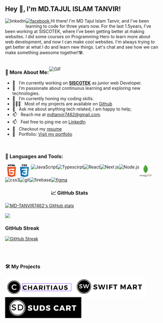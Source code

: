 ## Hey 👋, I'm MD.TAJUL ISLAM TANVIR!
<a href='https://www.linkedin.com/in/md-tajul-islam-tanvir-531682278/'><img align='left' alt="linkedin" src="https://raw.githubusercontent.com/rahul-jha98/rahul-jha98/561d474902b59c7429ec22bb73e225696c27b202/assets/linkedin.svg" height='18px'/></a>
  <a href="https://www.facebook.com/md.taijul.986/" target="_blank" rel="noopener noreferrer">
    <img src="https://raw.githubusercontent.com/rahuldkjain/github-profile-readme-generator/master/src/images/icons/Social/facebook.svg" alt="facebook" height='18px' />
  </a>
Hi there! I'm MD Tajul Islam Tanvir, and I've been learning to code for three years now. For the last 1.5years, I've been working at SISCOTEK, where I've been getting better at making websites. I did some courses on Programming Hero to learn more about web development, and now I can make cool websites. I'm always trying to get better at what I do and learn new things. Let's chat and see how we can make something awesome together!🛠️.
<br/>
<br/>

<img align="right" alt="GIF" src="https://raw.githubusercontent.com/rahul-jha98/rahul-jha98/main/techstack.gif" width="360px"/>
  
### 🧐 More About Me:

- 🔭 &nbsp; I’m currently working on **[SISCOTEK](https://siscotek.com/)** as junior web Developer.
- 👀 &nbsp; I’m passionate about continuous learning and exploring new technologies.
- 🌱 &nbsp; I’m currently honing my coding skills. 
- 👨🏻‍💻 &nbsp; Most of my projects are available on [Github](https://github.com/MD-TANVIR7462?tab=repositories)
- 💬 &nbsp; Ask me about anything tech related, I am happy to help;
- 📫 &nbsp; Reach me at mdtanvir7462@gmail.com.
- 📫 &nbsp; Feel free to ping me on [LinkedIn](https://www.linkedin.com/in/md-tajul-islam-tanvir-531682278/)
- 📝 &nbsp; Checkout my [resume](https://drive.google.com/file/d/1f8eXEB7NzP9-uXosEdq_yUnbS49pBCjj/view?usp=drive_link)
- 👀 &nbsp; Portfolio: [Visit my portfolio](https://tanvir3.vercel.app/)

<br>

### 🔨 Languages and Tools:


<a href="https://firebase.google.com/" target="_blank">  <img align="left" src="https://raw.githubusercontent.com/devicons/devicon/master/icons/html5/html5-original-wordmark.svg" alt="HTML5" height ="42px"/> </a>
<a href="" target="_blank">  <img align="left" src="https://raw.githubusercontent.com/devicons/devicon/master/icons/css3/css3-original-wordmark.svg" alt="css3" height ="42px"/> </a>
<a href="https://developer.mozilla.org/en-US/docs/Web/JavaScript" target="_blank"> <img align="left" alt="JavaScript" height ="42px"  src="https://raw.githubusercontent.com/rahul-jha98/github_readme_icons/main/language_and_tools/square/javascript/javascript.svg"> </a>
<a href="https://www.typescriptlang.org/" target="_blank"><img align="left" alt="Typescirpt" height ="42px" src="https://raw.githubusercontent.com/rahul-jha98/github_readme_icons/main/language_and_tools/square/typescript/typescript.svg"></a>
<a href="https://reactjs.org/" target="_blank"> <img align="left" alt="React" height ="42px" src="https://raw.githubusercontent.com/rahul-jha98/github_readme_icons/main/language_and_tools/square/react/react.svg"></a>
<a href="https://nextjs.org/" target="_blank"> <img align="left" alt="Next js" height ="42px" src="https://miro.medium.com/v2/resize:fit:828/format:webp/1*_bJ2z2NRfTncHAv5UjUxwA.jpeg"></a>
<a href="https://nodejs.org" target="_blank"><img align="left" alt="Node.js" height ="42px" src="https://raw.githubusercontent.com/rahul-jha98/github_readme_icons/main/language_and_tools/square/node/node.svg"></a>
<a href="" target="_blank">  <img align="left" src="https://raw.githubusercontent.com/devicons/devicon/master/icons/mongodb/mongodb-original-wordmark.svg" alt="css3" height ="42px"/> </a>
<a href="" target="_blank">  <img align="left" src="https://profilinator.rishav.dev/skills-assets/redux-original.svg" alt="css3" height ="42px"/> </a>
<a href="https://git-scm.com/" target="_blank"> <img src="https://raw.githubusercontent.com/rahul-jha98/github_readme_icons/main/language_and_tools/square/git-scm/git-scm.svg" align="left" alt="git" height='42px'/> </a>
<a href="https://www.figma.com/" target="_blank"> <img src="https://raw.githubusercontent.com/rahul-jha98/github_readme_icons/main/language_and_tools/square/figma/figma.svg" alt="figma" height='42px'/> </a>
<a href="https://firebase.google.com/" target="_blank"> <img align="left" src="https://raw.githubusercontent.com/rahul-jha98/github_readme_icons/main/language_and_tools/square/firebase/firebase.svg" alt="firebase" height ="42px"/> </a>
<br>

### 📈 GitHub Stats 

[![MD-TANVIR7462's GitHub stats](https://github-readme-stats.vercel.app/api?username=MD-TANVIR7462&theme=dark&show_icons=true)](https://github.com/MD-TANVIR7462)

<img align="center" src="https://github-readme-stats.vercel.app/api/top-langs/?username=MD-TANVIR7462&hide=java,html,tex&title_color=1DA8C3&text_color=c9cacc&icon_color=1DA8C3&bg_color=0D1117&border_color=262B32&langs_count=3" />

### GitHub Streak

[![GitHub Streak](https://streak-stats.demolab.com?user=MD-TANVIR7462&theme=dark)](https://git.io/streak-stats)


<br/>
<br>

### 🛠️ My Projects
<a href="https://github.com/MD-TANVIR7462/Charitious_Client" target="_blank"> <img alt="artistify" src="./projects/Charitiaus.png" height="68" align="left"> </a>
<a href="https://github.com/MD-TANVIR7462/Economic-project-client" target="_blank"> <img alt="sheetsdatabase" src="./projects/Swift_mart.png"  height="68" align="left"> </a>
<a href="https://github.com/MD-TANVIR7462/SudsCart_client" target="_blank"> <img alt="readmeicons" src="./projects/Sudscart.png" height="68" align="left"> </a>

